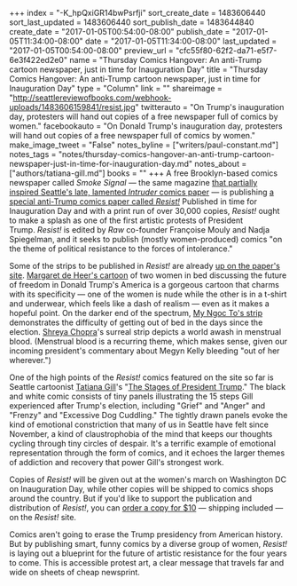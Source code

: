 +++
index = "-K_hpQxiGR14bwPsrfji"
sort_create_date = 1483606440
sort_last_updated = 1483606440
sort_publish_date = 1483644840
create_date = "2017-01-05T00:54:00-08:00"
publish_date = "2017-01-05T11:34:00-08:00"
date = "2017-01-05T11:34:00-08:00"
last_updated = "2017-01-05T00:54:00-08:00"
preview_url = "cfc55f80-62f2-da71-e5f7-6e3f422ed2e0"
name = "Thursday Comics Hangover: An anti-Trump cartoon newspaper, just in time for Inauguration Day"
title = "Thursday Comics Hangover: An anti-Trump cartoon newspaper, just in time for Inauguration Day"
type = "Column"
link = ""
shareimage = "http://seattlereviewofbooks.com/webhook-uploads/1483606159841/resist.jpg"
twitterauto = "On Trump's inauguration day, protesters will hand out copies of a free newspaper full of comics by women."
facebookauto = "On Donald Trump's inauguration day, protesters will hand out copies of a free newspaper full of comics by women."
make_image_tweet = "False"
notes_byline = ["writers/paul-constant.md"]
notes_tags = "notes/thursday-comics-hangover-an-anti-trump-cartoon-newspaper-just-in-time-for-inauguration-day.md"
notes_about = ["authors/tatiana-gill.md"]
books = ""
+++
A free Brooklyn-based comics newspaper called *Smoke Signal* — the same magazine [that partially inspired Seattle's late, lamented *Intruder* comics paper](http://www.seattlereviewofbooks.com/notes/2016/07/05/barging-right-on-in/) — is publishing [a special anti-Trump comics paper called *Resist!*](http://www.resistsubmission.com/about.html) Published in time for Inauguration Day and with a print run of over 30,000 copies, *Resist!* ought to make a splash as one of the first artistic protests of President Trump. *Resist!* is edited by *Raw* co-founder Françoise Mouly and Nadja Spiegelman, and it seeks to publish (mostly women-produced) comics "on the theme of political resistance to the forces of intolerance."

Some of the strips to be published in *Resist!* are already [up on the paper's site](http://www.resistsubmission.com/images). [Margaret de Heer's cartoon](http://www.resistsubmission.com/images/tuesday-3pm2435527) of two women in bed discussing the future of freedom in Donald Trump's America is a gorgeous cartoon that charms with its specificity — one of the women is nude while the other is in a t-shirt and underwear, which feels like a dash of realism — even as it makes a hopeful point. On the darker end of the spectrum, [My Ngoc To's strip](http://www.resistsubmission.com/images/wednesday-12-pm5191845) demonstrates the difficulty of getting out of bed in the days since the election. [Shreya Chopra](http://www.resistsubmission.com/images/friday-12pm4688116)'s surreal strip depicts a world awash in menstrual blood. (Menstrual blood is a recurring theme, which makes sense, given our incoming president's commentary about Megyn Kelly bleeding "out of her wherever.")

One of the high points of the *Resist!* comics featured on the site so far is Seattle cartoonist [Tatiana Gill](http://www.seattlereviewofbooks.com/authors/tatiana-gill/)'s "[The Stages of President Trump](http://www.resistsubmission.com/images/thursday-9am5812102)." The black and white comic consists of tiny panels illustrating the 15 steps Gill experienced after Trump's election, including "Grief" and "Anger" and "Frenzy" and "Excessive Dog Cuddling." The tightly drawn panels evoke the kind of emotional constriction that many of us in Seattle have felt since November, a kind of claustrophobia of the mind that keeps our thoughts cycling through tiny circles of despair. It's a terrific example of emotional representation through the form of comics, and it echoes the larger themes of addiction and recovery that power Gill's strongest work.

Copies of *Resist!* will be given out at the women's march on Washington DC on Inauguration Day, while other copies will be shipped to comics shops around the country. But if you'd like to support the publication and distribution of *Resist!*, you can [order a copy for $10](http://www.resistsubmission.com/store/p2/buy) — shipping included — on the *Resist!* site.

Comics aren't going to erase the Trump presidency from American history. But by publishing smart, funny comics by a diverse group of women, *Resist!* is laying out a blueprint for the future of artistic resistance for the four years to come. This is accessible protest art, a clear message that travels far and wide on sheets of cheap newsprint. 